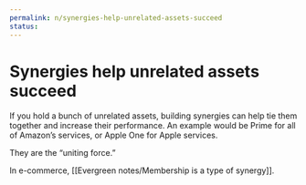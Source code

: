 ```yaml
---
permalink: n/synergies-help-unrelated-assets-succeed
status: 
---
```

# Synergies help unrelated assets succeed

If you hold a bunch of unrelated assets, building synergies can help tie them together and increase their performance. An example would be Prime for all of Amazon’s services, or Apple One for Apple services.

They are the “uniting force.”

In e-commerce, [[Evergreen notes/Membership is a type of synergy]].
